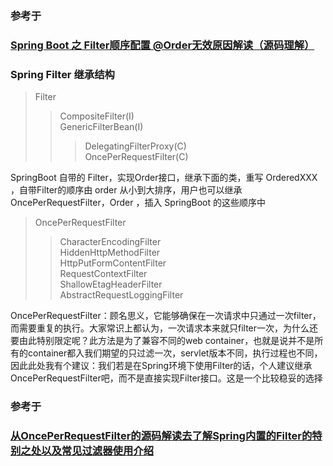 ### 参考于
### [Spring Boot 之 Filter顺序配置 @Order无效原因解读（源码理解）](https://blog.csdn.net/ieen_csdn/article/details/86612492?utm_medium=distribute.pc_relevant.none-task-blog-BlogCommendFromMachineLearnPai2-1.control&dist_request_id=1328655.12288.16158920501014687&depth_1-utm_source=distribute.pc_relevant.none-task-blog-BlogCommendFromMachineLearnPai2-1.control)

### Spring Filter 继承结构
> Filter  
>> CompositeFilter(I)  
>> GenericFilterBean(I)  
>>> DelegatingFilterProxy(C)  
>>> OncePerRequestFilter(C)   
  
SpringBoot 自带的 Filter，实现Order接口，继承下面的类，重写 OrderedXXX  ，自带Filter的顺序由 order 从小到大排序，用户也可以继承OncePerRequestFilter，Order ，插入 SpringBoot 的这些顺序中  
> OncePerRequestFilter  
>> CharacterEncodingFilter  
>> HiddenHttpMethodFilter  
>> HttpPutFormContentFilter  
>> RequestContextFilter  
>> ShallowEtagHeaderFilter  
>> AbstractRequestLoggingFilter  
  
OncePerRequestFilter：顾名思义，它能够确保在一次请求中只通过一次filter，而需要重复的执行。大家常识上都认为，一次请求本来就只filter一次，为什么还要由此特别限定呢？此方法是为了兼容不同的web container，也就是说并不是所有的container都入我们期望的只过滤一次，servlet版本不同，执行过程也不同，因此此处我有个建议：我们若是在Spring环境下使用Filter的话，个人建议继承OncePerRequestFilter吧，而不是直接实现Filter接口。这是一个比较稳妥的选择    
### 参考于  
### [从OncePerRequestFilter的源码解读去了解Spring内置的Filter的特别之处以及常见过滤器使用介绍](https://cloud.tencent.com/developer/article/1497822)  
